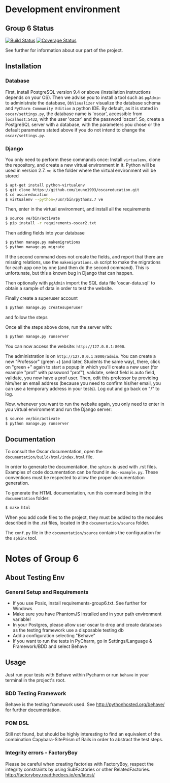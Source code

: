 # Development environment

## Group 6 Status

[![Build Status](https://travis-ci.org/nbyouri/oscareducation.svg?branch=master)](https://travis-ci.org/nbyouri/oscareducation)
[![Coverage Status](https://coveralls.io/repos/github/nbyouri/oscareducation/badge.svg?branch=coverage)](https://coveralls.io/github/nbyouri/oscareducation?branch=coverage)

See further for information about our part of the project.

## Installation

### Database
First, install PostgreSQL version 9.4 or above
(installation instructions depends on your OS).
Then we advise you to install a tool such as
`pgAdmin` to administrate the database, `DbVisualizer`
visualize the database schema and
`PyCharm Community Edition` a python IDE. By default,
as it is stated in `oscar/settings.py`, the database
name is 'oscar', accessible from `localhost:5432`, with
the user 'oscar' and the password 'oscar'. So, create a
PostgreSQL server with a database, with the parameters 
you chose or the default parameters stated above if you 
do not intend to change the `oscar/settings.py`.

### Django
You only need to perform these commands once:
Install `virtualenv`, clone the repository, and
create a new virtual environment in it. Python
will be used in version 2.7. `ve` is the folder
where the virtual environment will be stored
```sh
$ apt-get install python-virtualenv
$ git clone https://github.com/ioune1993/oscareducation.git
$ cd oscareducation
$ virtualenv --python=/usr/bin/python2.7 ve
```

Then, enter in the virtual environment, and install
all the requirements
```sh
$ source ve/bin/activate
$ pip install -r requirements-oscar2.txt
```
Then adding fields into your database
```sh
$ python manage.py makemigrations
$ python manage.py migrate
```
If the second command does not create the fields, and report 
that there are missing relations, use the `makemigrations.sh` 
script to make the migrations for each app one by one (and then 
do the second command). This is unfortunate, but this a known 
bug in Django that can happen.

Then optionally with `pgAdmin` 
import the SQL data file 'oscar-data.sql' to obtain a sample 
of data in order to test the website.

Finally create a superuser account
```sh
$ python manage.py createsuperuser
```
and follow the steps

Once all the steps above done, run the server with:
```sh    
$ python manage.py runserver
```

You can now access the website: `http://127.0.0.1:8000`.

The administration is on `http://127.0.0.1:8000/admin`. You can
create a new "Professor" (green +) (and later, Students the same way), there, click on "green +" again to start a 
popup in which you'll create a new user (for example "prof" with password "prof"),
validate, select field is auto field, validate, you now have a prof user.
Then, edit this professor by providing him/her an email address (because
you need to confirm his/her email, you can use a temporary address in your tests).
Log out and go back on "/" to log.

Now, whenever you want to run the website again, you
only need to enter in you virtual environment and run
the Django server:
```sh
$ source ve/bin/activate
$ python manage.py runserver
```

## Documentation
To consult the Oscar documentation, open the
`documentation/build/html/index.html` file.

In order to generate the documentation, the `sphinx`
is used with .rst files. Examples of code documentation
can be found in `doc-example.py`. These conventions must
be respected to allow the proper documentation generation.

To generate the HTML documentation, run this command being in
the `documentation` folder:
```sh
$ make html
```

When you add code files to the project, they must be added to
the modules described in the .rst files, located in the
`documentation/source` folder.

The `conf.py` file in the `documentation/source` contains the
configuration for the `sphinx` tool.

# Notes of Group 6

## About Testing Env

### General Setup and Requirements
- If you use Posix, install requirements-group6.txt. See further for Windows
- Make sure you have PhantomJS installed and in your path environment variable!
- In your Postgres, please allow user oscar to drop and create databases as the testing framework use a disposable testing db
- Add a configuration selecting "Behave"
- If you want to run the tests in PyCharm, go in Settings/Language & Framework/BDD and select Behave

## Usage

Just run your tests with Behave within Pycharm or run `behave` in your terminal in the project's root.

### BDD Testing Framework
Behave is the testing framework used.
See http://pythonhosted.org/behave/ for further documentation.

### POM DSL
Still not found, but should be highly interesting to find an equivalent of
the combination Capybara-SitePrism of Rails in order to abstract the test steps.

### Integrity errors - FactoryBoy
Please be careful when creating factories with FactoryBoy, respect the integrity constraints
by using SubFactories or other RelatedFactories.
http://factoryboy.readthedocs.io/en/latest/

